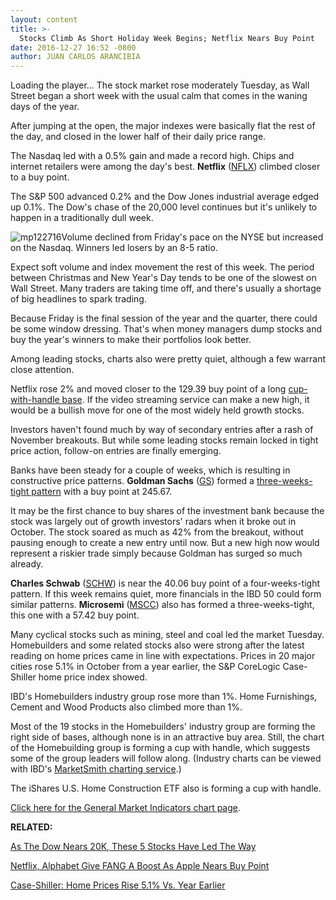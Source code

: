 ```yaml
---
layout: content
title: >-
  Stocks Climb As Short Holiday Week Begins; Netflix Nears Buy Point
date: 2016-12-27 16:52 -0800
author: JUAN CARLOS ARANCIBIA
---
```






Loading the player...
The stock market rose moderately Tuesday, as Wall Street began a short week with the usual calm that comes in the waning days of the year.


After jumping at the open, the major indexes were basically flat the rest of the day, and closed in the lower half of their daily price range.


The Nasdaq led with a 0.5% gain and made a record high. Chips and internet retailers were among the day's best. **Netflix** ([NFLX](https://research.investors.com/quote.aspx?symbol=NFLX)) climbed closer to a buy point.


The S&P 500 advanced 0.2% and the Dow Jones industrial average edged up 0.1%. The Dow's chase of the 20,000 level continues but it's unlikely to happen in a traditionally dull week.


![mp122716](https://www.investors.com/wp-content/uploads/2016/12/MP122716-195x300.png)Volume declined from Friday's pace on the NYSE but increased on the Nasdaq. Winners led losers by an 8-5 ratio.


Expect soft volume and index movement the rest of this week. The period between Christmas and New Year's Day tends to be one of the slowest on Wall Street. Many traders are taking time off, and there's usually a shortage of big headlines to spark trading.


Because Friday is the final session of the year and the quarter, there could be some window dressing. That's when money managers dump stocks and buy the year's winners to make their portfolios look better.


Among leading stocks, charts also were pretty quiet, although a few warrant close attention.


Netflix rose 2% and moved closer to the 129.39 buy point of a long [cup-with-handle base](http://education.investors.com/education/lesson.aspx?id=736315&sourceid=735787). If the video streaming service can make a new high, it would be a bullish move for one of the most widely held growth stocks.


Investors haven't found much by way of secondary entries after a rash of November breakouts. But while some leading stocks remain locked in tight price action, follow-on entries are finally emerging.


Banks have been steady for a couple of weeks, which is resulting in constructive price patterns. **Goldman Sachs** ([GS](https://research.investors.com/quote.aspx?symbol=GS)) formed a [three-weeks-tight pattern](https://www.investors.com/how-to-invest/investors-corner/smart-chart-reading-why-short-stroke-3-weeks-tight-give-a-profit-opportunity/) with a buy point at 245.67.


It may be the first chance to buy shares of the investment bank because the stock was largely out of growth investors' radars when it broke out in October. The stock soared as much as 42% from the breakout, without pausing enough to create a new entry until now. But a new high now would represent a riskier trade simply because Goldman has surged so much already.


**Charles Schwab** ([SCHW](https://research.investors.com/quote.aspx?symbol=SCHW)) is near the 40.06 buy point of a four-weeks-tight pattern. If this week remains quiet, more financials in the IBD 50 could form similar patterns. **Microsemi** ([MSCC](https://research.investors.com/quote.aspx?symbol=MSCC)) also has formed a three-weeks-tight, this one with a 57.42 buy point.


Many cyclical stocks such as mining, steel and coal led the market Tuesday. Homebuilders and some related stocks also were strong after the latest reading on home prices came in line with expectations. Prices in 20 major cities rose 5.1% in October from a year earlier, the S&P CoreLogic Case-Shiller home price index showed.


IBD's Homebuilders industry group rose more than 1%. Home Furnishings, Cement and Wood Products also climbed more than 1%.


Most of the 19 stocks in the Homebuilders' industry group are forming the right side of bases, although none is in an attractive buy area. Still, the chart of the Homebuilding group is forming a cup with handle, which suggests some of the group leaders will follow along. (Industry charts can be viewed with IBD's [MarketSmith charting service](http://www.marketsmith.com).)


The iShares U.S. Home Construction ETF also is forming a cup with handle.


[Click here for the General Market Indicators chart page](https://www.investors.com/wp-content/uploads/2016/12/IBD2812063251GMI.pdf).


**RELATED:**


[As The Dow Nears 20K, These 5 Stocks Have Led The Way](https://www.investors.com/news/the-dow-is-pushing-toward-20000-led-by-these-5-stocks/)


[Netflix, Alphabet Give FANG A Boost As Apple Nears Buy Point](https://www.investors.com/news/technology/netflix-alphabet-give-fang-a-boost-as-apple-nears-buy-point/)


[Case-Shiller: Home Prices Rise 5.1% Vs. Year Earlier](https://www.investors.com/news/economy/case-shiller-home-prices-rise-5-1-vs-year-earlier/)




